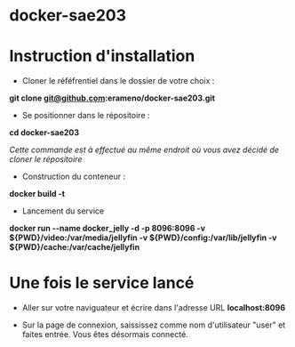 # docker-sae203

Instruction d'installation 
=


- Cloner le réféfrentiel dans le dossier de votre choix  :

**git clone git@github.com:erameno/docker-sae203.git**



- Se positionner dans le répositoire : 

**cd docker-sae203** 

*Cette commande est à effectué au même endroit où vous avez décidé de cloner le répositoire* 



- Construction du conteneur :

**docker build -t <leNomDeVotreImage>** 

  
- Lancement du service 
  
**docker run --name docker_jelly -d -p 8096:8096 -v ${PWD}/video:/var/media/jellyfin -v ${PWD}/config:/var/lib/jellyfin -v ${PWD}/cache:/var/cache/jellyfin <leNomDeVotreImage>**
  
  
Une fois le service lancé 
=
  
- Aller sur votre naviguateur et écrire dans l'adresse URL **localhost:8096**
  
- Sur la page de connexion, saississez comme nom d'utilisateur "user" et faites entrée.
  Vous êtes désormais connecté. 
  
  
